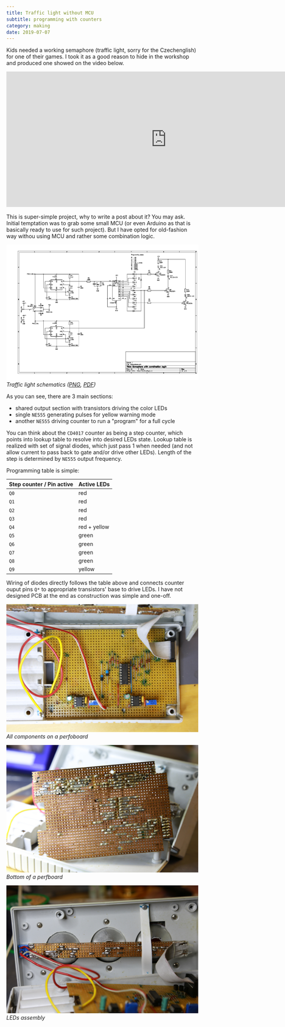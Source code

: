 ```yaml
---
title: Traffic light without MCU
subtitle: programming with counters
category: making
date: 2019-07-07
---
```


Kids needed a working semaphore (traffic light, sorry for the Czechenglish) for one of their games. I took it as a good reason to hide in the workshop and produced one showed on the video below.

<iframe width="840px" height="356px" src="https://www.youtube.com/embed/5nYlYqhAlMA" frameborder="0" allow="accelerometer; autoplay; encrypted-media; gyroscope; picture-in-picture" allowfullscreen></iframe>

This is super-simple project, why to write a post about it? You may ask. Initial temptation was to grab some small MCU (or even Arduino as that is basically ready to use for such project). But I have opted for old-fashion way withou using MCU and rather some combination logic.

![Schematics of the traffic light](semaphore/schematics.png) *Traffic light schematics ([PNG](semaphore/schematics.png), [PDF](semaphore/schematics.pdf))*

As you can see, there are 3 main sections:

* shared output section with transistors driving the color LEDs
* single `NE555` generating pulses for yellow warning mode
* another `NE555` driving counter to run a "program" for a full cycle

You can think about the `CD4017` counter as being a step counter, which points into lookup table to resolve into desired LEDs state. Lookup table is realized with set of signal diodes, which just pass 1 when needed (and not allow current to pass back to gate and/or drive other LEDs). Length of the step is determined by `NE555` output frequency.

Programming table is simple:

| Step counter / Pin active | Active LEDs |
| ------------------------- | ----------- |
| `Q0` | red |
| `Q1` | red |
| `Q2` | red |
| `Q3` | red |
| `Q4` | red + yellow |
| `Q5` | green  |
| `Q6` | green  |
| `Q7` | green  |
| `Q8` | green  |
| `Q9` | yellow |

Wiring of diodes directly follows the table above and connects counter ouput pins `Q*` to appropriate transistors' base to drive LEDs. I have not designed PCB at the end as construction was simple and one-off.

![All components on a perfoboard](semaphore/O56A7462.JPG) *All components on a perfoboard*

![Bottom of a perfboard](semaphore/O56A7466.JPG) *Bottom of a perfboard*

![LEDs assembly](semaphore/O56A7469.JPG) *LEDs assembly*
